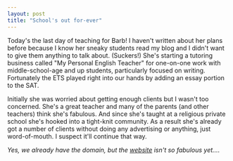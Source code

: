 ```yaml
---
layout: post
title: "School's out for-ever"
---
```




Today's the last day of teaching for Barb! I haven't written about her plans before because I know her sneaky students read my blog and I didn't want to give them anything to talk about. (Suckers!) She's starting a tutoring business called "My Personal English Teacher" for one-on-one work with middle-school-age and up students, particularly focused on writing. Fortunately the ETS played right into our hands by adding an essay portion to the SAT.

<p>Initially she was worried about getting enough clients but I wasn't too concerned. She's a great teacher and many of the parents (and other teachers) think she's fabulous. And since she's taught at a religious private school she's hooked into a tight-knit community. As a result she's already got a number of clients without doing any advertising or anything, just word-of-mouth. I suspect it'll continue that way.</p>

<p><i>Yes, we already have the domain, but the <a href="http://www.mypersonalenglishteacher.com/">website</a> isn't so fabulous yet....</i></p>



